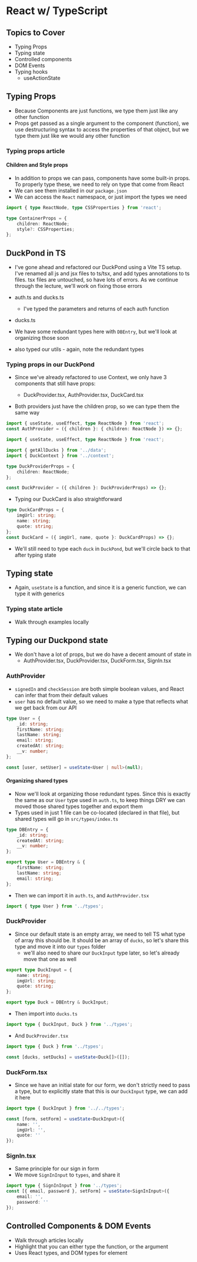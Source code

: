 # React w/ TypeScript

## Topics to Cover

- Typing Props
- Typing state
- Controlled components
- DOM Events
- Typing hooks
  - useActionState

## Typing Props

- Because Components are just functions, we type them just like any other function
- Props get passed as a single argument to the component (function), we use destructuring syntax to access the properties of that object, but we type them just like we would any other function

### Typing props article

#### Children and Style props

- In addition to props we can pass, components have some built-in props. To properly type these, we need to rely on type that come from React
- We can see them installed in our `package.json`
- We can access the `React` namespace, or just import the types we need

```ts
import { type ReactNode, type CSSProperties } from 'react';

type ContainerProps = {
	children: ReactNode;
	style?: CSSProperties;
};
```

## DuckPond in TS

- I've gone ahead and refactored our DuckPond using a Vite TS setup. I've renamed all js and jsx files to ts/tsx, and add types annotations to ts files. tsx files are untouched, so have lots of errors. As we continue through the lecture, we'll work on fixing those errors

- auth.ts and ducks.ts
  - I've typed the parameters and returns of each auth function
- ducks.ts
- We have some redundant types here with `DBEntry`, but we'll look at organizing those soon

- also typed our utils - again, note the redundant types

### Typing props in our DuckPond

- Since we've already refactored to use Context, we only have 3 components that still have props:

  - DuckProvider.tsx, AuthProvider.tsx, DuckCard.tsx

- Both providers just have the children prop, so we can type them the same way

```ts
import { useState, useEffect, type ReactNode } from 'react';
const AuthProvider = ({ children }: { children: ReactNode }) => {};
```

```ts
import { useState, useEffect, type ReactNode } from 'react';

import { getAllDucks } from '../data';
import { DuckContext } from '../context';

type DuckProviderProps = {
	children: ReactNode;
};

const DuckProvider = ({ children }: DuckProviderProps) => {};
```

- Typing our DuckCard is also straightforward

```ts
type DuckCardProps = {
	imgUrl: string;
	name: string;
	quote: string;
};
const DuckCard = ({ imgUrl, name, quote }: DuckCardProps) => {};
```

- We'll still need to type each `duck` in `DuckPond`, but we'll circle back to that after typing state

## Typing state

- Again, `useState` is a function, and since it is a generic function, we can type it with generics

### Typing state article

- Walk through examples locally

## Typing our Duckpond state

- We don't have a lot of props, but we do have a decent amount of state in
  - AuthProvider.tsx, DuckProvider.tsx, DuckForm.tsx, SignIn.tsx

### AuthProvider

- `signedIn` and `checkSession` are both simple boolean values, and React can infer that from their default values
- `user` has no default value, so we need to make a type that reflects what we get back from our API

```ts
type User = {
	_id: string;
	firstName: string;
	lastName: string;
	email: string;
	createdAt: string;
	__v: number;
};

const [user, setUser] = useState<User | null>(null);
```

#### Organizing shared types

- Now we'll look at organizing those redundant types. Since this is exactly the same as our `User` type used in `auth.ts`, to keep things DRY we can moved those shared types together and export them
- Types used in just 1 file can be co-located (declared in that file), but shared types will go in `src/types/index.ts`

```ts
type DBEntry = {
	_id: string;
	createdAt: string;
	__v: number;
};

export type User = DBEntry & {
	firstName: string;
	lastName: string;
	email: string;
};
```

- Then we can import it in `auth.ts`, and `AuthProvider.tsx`

```ts
import { type User } from '../types';
```

### DuckProvider

- Since our default state is an empty array, we need to tell TS what type of array this should be. It should be an array of `ducks`, so let's share this type and move it into our `types` folder
  - we'll also need to share our `DuckInput` type later, so let's already move that one as well

```ts
export type DuckInput = {
	name: string;
	imgUrl: string;
	quote: string;
};

export type Duck = DBEntry & DuckInput;
```

- Then import into `ducks.ts`

```ts
import type { DuckInput, Duck } from '../types';
```

- And `DuckProvider.tsx`

```ts
import type { Duck } from '../types';

const [ducks, setDucks] = useState<Duck[]>([]);
```

### DuckForm.tsx

- Since we have an initial state for our form, we don't strictly need to pass a type, but to explicitly state that this is our `DuckInput` type, we can add it here

```ts
import type { DuckInput } from '../../types';

const [form, setForm] = useState<DuckInput>({
	name: '',
	imgUrl: '',
	quote: ''
});
```

### SignIn.tsx

- Same principle for our sign in form
- We move `SignInInput` to `types`, and share it

```ts
import type { SignInInput } from '../types';
const [{ email, password }, setForm] = useState<SignInInput>({
	email: '',
	password: ''
});
```

## Controlled Components & DOM Events

- Walk through articles locally
- Highlight that you can either type the function, or the argument
- Uses React types, and DOM types for element
